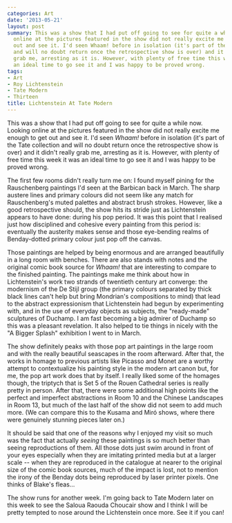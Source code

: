 ```yaml
---
categories: Art
date: '2013-05-21'
layout: post
summary: This was a show that I had put off going to see for quite a while now. Looking
  online at the pictures featured in the show did not really excite me enough to get
  out and see it. I'd seen Whaam! before in isolation (it's part of the Tate collection
  and will no doubt return once the retrospective show is over) and it didn't really
  grab me, arresting as it is. However, with plenty of free time this week it was
  an ideal time to go see it and I was happy to be proved wrong.
tags:
- Art
- Roy Lichtenstein
- Tate Modern
- Thirteen
title: Lichtenstein At Tate Modern
---
```


This was a show that I had put off going to see for quite a while now. Looking online at the pictures featured in the show did not really excite me enough to get out and see it. I'd seen _Whaam!_ before in isolation (it's part of the Tate collection and will no doubt return once the retrospective show is over) and it didn't really grab me, arresting as it is. However, with plenty of free time this week it was an ideal time to go see it and I was happy to be proved wrong.

The first few rooms didn't really turn me on: I found myself pining for the Rauschenberg paintings I'd seen at the Barbican back in March. The sharp austere lines and primary colours did not seem like any match for Rauschenberg's muted palettes and abstract brush strokes. However, like a good retrospective should, the show hits its stride just as Lichtenstein appears to have done: during his pop period. It was this point that I realised just how disciplined and cohesive every painting from this period is: eventually the austerity makes sense and those eye-bending realms of Benday-dotted primary colour just pop off the canvas.

Those paintings are helped by being enormous and are arranged beautifully in a long room with benches. There are also stands with notes and the original comic book source for _Whaam!_ that are interesting to compare to the finished painting. The paintings make me think about how in Lichtenstein's work two strands of twentieth century art converge: the modernism of the De Stijl group (the primary colours separated by thick black lines can't help but bring Mondrian's compositions to mind) that lead to the abstract expressionism that Lichtenstein had begun by experimenting with, and in the use of everyday objects as subjects, the "ready-made" sculptures of Duchamp. I am fast becoming a big admirer of Duchamp so this was a pleasant revelation. It also helped to tie things in nicely with the "A Bigger Splash" exhibition I went to in March.

The show definitely peaks with those pop art paintings in the large room and with the really beautiful seascapes in the room afterward. After that, the works in homage to previous artists like Picasso and Monet are a worthy attempt to contextualize his painting style in the modern art canon but, for me, the pop art work does that by itself. I really liked some of the homages though, the triptych that is Set 5 of the Rouen Cathedral series is really pretty in person. After that, there were some additional high points like the perfect and imperfect abstractions in Room 10 and the Chinese Landscapes in Room 13, but much of the last half of the show did not seem to add much more. (We can compare this to the Kusama and Miró shows, where there were genuinely stunning pieces later on.)

It should be said that one of the reasons why I enjoyed my visit so much was the fact that actually _seeing_ these paintings is so much better than seeing reproductions of them. All those dots just swim around in front of your eyes especially when they are imitating printed media but at a larger scale -- when they are reproduced in the catalogue at nearer to the original size of the comic book sources, much of the impact is lost, not to mention the irony of the Benday dots being reproduced by laser printer pixels. One thinks of Blake's fleas...

The show runs for another week. I'm going back to Tate Modern later on this week to see the Saloua Raouda Choucair show and I think I will be pretty tempted to nose around the Lichtenstein once more. See it if you can!